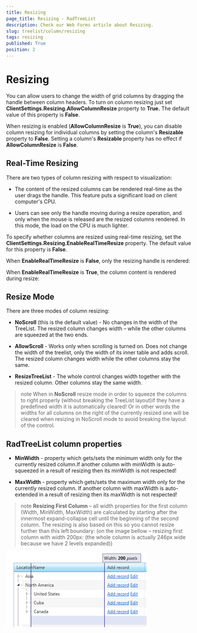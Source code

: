 ```yaml
---
title: Resizing
page_title: Resizing - RadTreeList
description: Check our Web Forms article about Resizing.
slug: treelist/column/resizing
tags: resizing
published: True
position: 2
---
```


# Resizing



You can allow users to change the width of grid columns by dragging the handle between column headers. To turn on column resizing just set **ClientSettings.Resizing.AllowColumnResize** property to **True.** The default value of this property is **False**.

When resizing is enabled (**AllowColumnResize** is **True**), you can disable column resizing for individual columns by setting the column's **Resizable** property to **False**. Setting a column's **Resizable** property has no effect if **AllowColumnResize** is **False**.

## Real-Time Resizing

There are two types of column resizing with respect to visualization:

* The content of the resized columns can be rendered real-time as the user drags the handle. This feature puts a significant load on client computer's CPU.

* Users can see only the handle moving during a resize operation, and only when the mouse is released are the resized columns rendered. In this mode, the load on the CPU is much lighter.

To specify whether columns are resized using real-time resizing, set the **ClientSettings.Resizing.EnableRealTimeResize** property. The default value for this property is **False**.

When **EnableRealTimeResize** is **False**, only the resizing handle is rendered:

When **EnableRealTimeResize** is **True**, the column content is rendered during resize:

## Resize Mode

There are three modes of column resizing:

* **NoScroll** (this is the default value) - No changes in the width of the TreeList. The resized column changes width – while the other columns are squeezed at the two ends.

* **AllowScroll** - Works only when scrolling is turned on. Does not change the width of the treelist, only the width of its inner table and adds scroll. The resized column changes width while the other columns stay the same.

* **ResizeTreeList** - The whole control changes width together with the resized column. Other columns stay the same width.

>note When in **NoScroll** resize mode in order to squeeze the columns to right properly (without breaking the TreeList layout)if they have a predefined width it is automatically cleared! Or in other words the widths for all columns on the right of the currently resized one will be cleared when resizing in NoScroll mode to avoid breaking the layout of the control.
>


## RadTreeList column properties

* **MinWidth** - property which gets/sets the minimum width only for the currently resized column.If another column with minWidth is auto-squeezed in a result of resizing then its minWidth is not respected!

* **MaxWidth** - property which gets/sets the maximum width only for the currently resized column. If another column with maxWidth is auto-extended in a result of resizing then its maxWidth is not respected!

>note  **Resizing First Column** – all width properties for the first column (Width, MinWidth, MaxWidth) are calculated by starting after the innermost expand-collapse cell until the beginning of the second column. The resizing is also based on this so you cannot resize further than this left boundary: (on the image bellow – resizing first column with width 200px: (the whole column is actually 246px wide because we have 2 levels expanded))
>

![treelist resizing-columns](images/treelist_resizing-columns.png)
